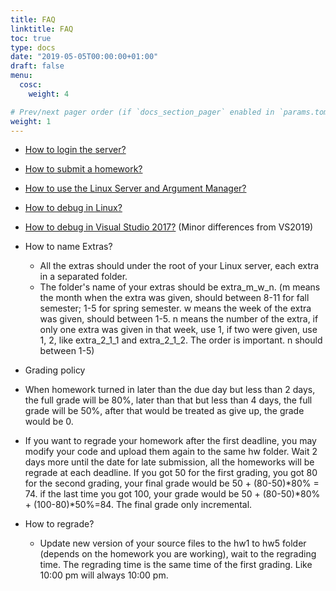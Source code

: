 ```yaml
---
title: FAQ
linktitle: FAQ
toc: true
type: docs
date: "2019-05-05T00:00:00+01:00"
draft: false
menu:
  cosc:
    weight: 4

# Prev/next pager order (if `docs_section_pager` enabled in `params.toml`)
weight: 1
---
```

*   [How to login the server?](FAQ/login.pdf)
*   [How to submit a homework?](FAQ/submit.pdf)
*   [How to use the Linux Server and Argument Manager?](https://drive.google.com/drive/folders/1Yex48TruR1X7wOUskOSSkwMYi4bVaqeX?usp=sharing)
*   [How to debug in Linux?](https://drive.google.com/drive/folders/1RIW1GIJeCrj3HxN7AEh-7wX4fHmO6tcy?usp=sharing)
*   [How to debug in Visual Studio 2017?](https://drive.google.com/drive/folders/19zlFnWnwXb0ujfBamcZnSTdjtWXAxuie?usp=sharing) (Minor differences from VS2019)
*   How to name Extras?
    *   All the extras should under the root of your Linux server, each extra in a separated folder.
    *   The folder's name of your extras should be extra_m_w_n. (m means the month when the extra was given, should between 8-11 for fall semester; 1-5 for spring semester. w means the week of the extra was given, should between 1-5\. n means the number of the extra, if only one extra was given in that week, use 1, if two were given, use 1, 2, like extra_2_1_1 and extra_2_1_2\. The order is important. n should between 1-5)
*   Grading policy

*   When homework turned in later than the due day but less than 2 days, the full grade will be 80%, later than that but less than 4 days, the full grade will be 50%, after that would be treated as give up, the grade would be 0\.
*   If you want to regrade your homework after the first deadline, you may modify your code and upload them again to the same hw folder. Wait 2 days more until the date for late submission, all the homeworks will be regrade at each deadline. If you got 50 for the first grading, you got 80 for the second grading, your final grade would be 50 + (80-50)*80% = 74\. if the last time you got 100, your grade would be 50 + (80-50)*80% + (100-80)*50%=84\. The final grade only incremental.

*   How to regrade?
    *   Update new version of your source files to the hw1 to hw5 folder (depends on the homework you are working), wait to the regrading time. The regrading time is the same time of the first grading. Like 10:00 pm will always 10:00 pm.